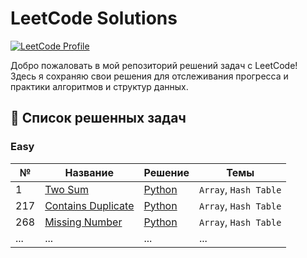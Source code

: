 # LeetCode Solutions

[![LeetCode Profile](https://img.shields.io/badge/LeetCode-Profile-orange?style=flat&logo=leetcode)](https://leetcode.com/Kupets/)

Добро пожаловать в мой репозиторий решений задач с LeetCode! Здесь я сохраняю свои решения для отслеживания прогресса и практики алгоритмов и структур данных.

## 📝 Список решенных задач

### Easy
| № | Название | Решение | Темы |
|---|----------|---------|-------|
| 1 | [Two Sum](https://leetcode.com/problems/two-sum/) | [Python](easy/1-two-sum.py) | `Array`, `Hash Table` |
| 217 | [Contains Duplicate](https://leetcode.com/problems/contains-duplicate/) | [Python](easy/217-contains-duplicate.py) |  `Array`, `Hash Table`|
| 268 | [Missing Number](https://leetcode.com/problems/missing-number/description/) |[Python](easy/268-missing-number.py) | `Array`, `Hash Table`| 
| ... | ... | ... | ... |